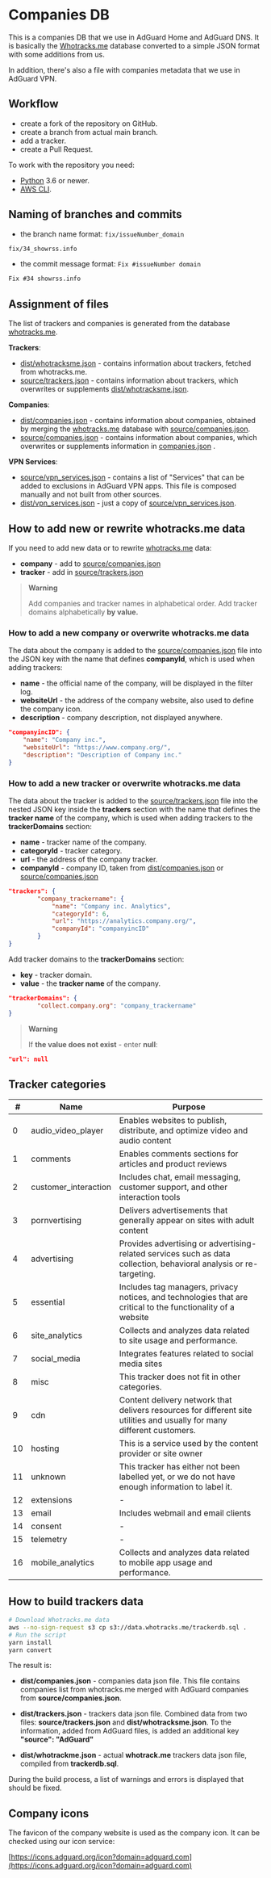 # Companies DB

This is a companies DB that we use in AdGuard Home and AdGuard DNS.
It is basically the [Whotracks.me](https://github.com/whotracksme/whotracks.me)
database converted to a simple JSON format with some additions from us.

In addition, there's also a file with companies metadata that we use in
AdGuard VPN.

## Workflow

- create a fork of the repository on GitHub.
- create a branch from actual main branch.
- add a tracker.
- create a Pull Request.

To work with the repository you need:

- [Python](https://www.python.org/downloads/) 3.6 or newer.
- [AWS CLI](https://docs.aws.amazon.com/cli/latest/userguide/getting-started-install.html).

## Naming of branches and commits

- the branch name format:
    `fix/issueNumber_domain`

```markdown
fix/34_showrss.info
```

- the commit message format:
    `Fix #issueNumber domain`

```markdown
Fix #34 showrss.info
```

## Assignment of files

The list of trackers and companies is generated from the database [whotracks.me](http://whotracks.me).

**Trackers**:

- [dist/whotracksme.json](https://raw.githubusercontent.com/AdguardTeam/companiesdb/main/dist/whotracksme.json) - contains information about trackers, fetched from whotracks.me.
- [source/trackers.json](https://raw.githubusercontent.com/AdguardTeam/companiesdb/main/dist/trackers.json) - contains information about trackers, which overwrites or supplements [dist/whotracksme.json](https://raw.githubusercontent.com/AdguardTeam/companiesdb/main/dist/whotracksme.json).

**Companies**:

- [dist/companies.json](https://raw.githubusercontent.com/AdguardTeam/companiesdb/main/dist/companies.json) - contains information about companies, obtained by merging the [whotracks.me](http://whotracks.me) database with [source/companies.json](https://raw.githubusercontent.com/AdguardTeam/companiesdb/main/source/companies.json).
- [source/companies.json](https://raw.githubusercontent.com/AdguardTeam/companiesdb/main/source/companies.json) - contains information about companies, which overwrites or supplements information in [companies.json](https://github.com/AdguardTeam/companiesdb/blob/main/dist/companies.json) .

**VPN Services**:

- [source/vpn_services.json](https://raw.githubusercontent.com/AdguardTeam/companiesdb/main/dist/vpn_services.json) - contains a list of "Services" that can be added to exclusions in AdGuard VPN apps. This file is composed manually and not
  built from other sources.
- [dist/vpn_services.json](https://raw.githubusercontent.com/AdguardTeam/companiesdb/main/dist/vpn_services.json) - just a copy of [source/vpn_services.json](https://raw.githubusercontent.com/AdguardTeam/companiesdb/main/dist/vpn_services.json).

## How to add new or rewrite whotracks.me data

If you need to add new data or to rewrite [whotracks.me](http://whotracks.me/) data:

- **company** - add to [source/companies.json](https://raw.githubusercontent.com/AdguardTeam/companiesdb/main/source/companies.json)
- **tracker** - add in [source/trackers.json](https://raw.githubusercontent.com/AdguardTeam/companiesdb/main/dist/trackers.json)

> **Warning**
>
> Add companies and tracker names in alphabetical order. Add tracker domains alphabetically **by value.**

### How to add a new company or overwrite whotracks.me data

The data about the company is added to the [source/companies.json](https://raw.githubusercontent.com/AdguardTeam/companiesdb/main/source/companies.json) file into the JSON key with the name that defines **companyId**, which is used when adding trackers:

- **name** - the official name of the company, will be displayed in the filter log.
- **websiteUrl** [](https://www.notion.so/companiesdb-87733d1e43294ceb9311e6e60c1663b4) - the address of the company website, also used to define the company icon.
- **description** - company description, not displayed anywhere.

```json
"companyincID": {
    "name": "Company inc.",
    "websiteUrl": "https://www.company.org/",
    "description": "Description of Company inc."
}
```

### How to add a new tracker or overwrite whotracks.me data

The data about the tracker is added to the [source/trackers.json](https://raw.githubusercontent.com/AdguardTeam/companiesdb/main/dist/trackers.json) file into the nested JSON key inside the **trackers** section with the name that defines the **tracker name** of the company, which is used when adding trackers to the **trackerDomains** section:

- **name** - tracker name of the company.
- **categoryId** - tracker category.
- **url** - the address of the company tracker.
- **companyId** - company ID, taken from [dist/companies.json](https://raw.githubusercontent.com/AdguardTeam/companiesdb/main/dist/companies.json) or [source/companies.json](https://raw.githubusercontent.com/AdguardTeam/companiesdb/main/source/companies.json)

```json
"trackers": {
        "company_trackername": {
            "name": "Company inc. Analytics",
            "categoryId": 6,
            "url": "https://analytics.company.org/",
            "companyId": "companyincID"
        }
}
```

Add tracker domains to the **trackerDomains** section:

- **key** - tracker domain.
- **value** - the **tracker name** of the company.

```json
"trackerDomains": {
        "collect.company.org": "company_trackername"
}
```

> **Warning**
>
> If **the value does not exist** - enter **null**:

```json
"url": null
```

## Tracker categories

| # | Name | Purpose |
| --- | --- | --- |
| 0 | audio_video_player | Enables websites to publish, distribute, and optimize video and audio content |
| 1 | comments | Enables comments sections for articles and product reviews |
| 2 | customer_interaction | Includes chat, email messaging, customer support, and other interaction tools |
| 3 | pornvertising | Delivers advertisements that generally appear on sites with adult content |
| 4 | advertising | Provides advertising or advertising-related services such as data collection, behavioral analysis or re-targeting. |
| 5 | essential | Includes tag managers, privacy notices, and technologies that are critical to the functionality of a website |
| 6 | site_analytics | Collects and analyzes data related to site usage and performance. |
| 7 | social_media | Integrates features related to social media sites |
| 8 | misc | This tracker does not fit in other categories. |
| 9 | cdn | Content delivery network that delivers resources for different site utilities and usually for many different customers. |
| 10 | hosting | This is a service used by the content provider or site owner |
| 11 | unknown | This tracker has either not been labelled yet, or we do not have enough information to label it. |
| 12 | extensions | - |
| 13 | email | Includes webmail and email clients |
| 14 | consent | - |
| 15 | telemetry | - |
| 16 | mobile_analytics | Collects and analyzes data related to mobile app usage and performance. |

## **How to build trackers data**

```bash
# Download Whotracks.me data
aws --no-sign-request s3 cp s3://data.whotracks.me/trackerdb.sql .
# Run the script
yarn install
yarn convert
```

The result is:

- **dist/companies.json** - companies data json file. This file contains companies
list from whotracks.me merged with AdGuard companies from
**source/companies.json**.
- **dist/trackers.json** - trackers data json file. Combined data from two files:
**source/trackers.json** and **dist/whotracksme.json**.
    To the information, added from AdGuard files, is added an additional key
    **"source": "AdGuard"**

- **dist/whotrackme.json** - actual **whotrack.me** trackers data json file, compiled from **trackerdb.sql**.

During the build process, a list of warnings and errors is displayed that should be fixed.

## Company icons

The favicon of the company website is used as the company icon. It can be checked using our icon service:

[https://icons.adguard.org/icon?domain=adguard.com](https://icons.adguard.org/icon?domain=adguard.com)
